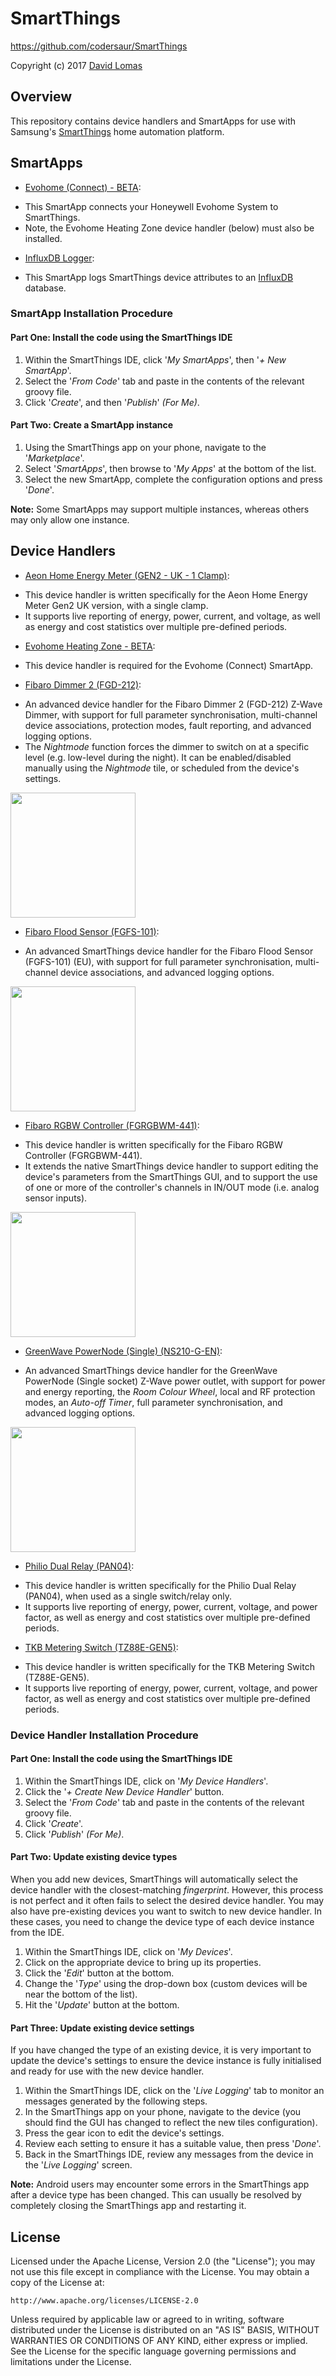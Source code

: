 # SmartThings
https://github.com/codersaur/SmartThings

Copyright (c) 2017 [David Lomas](https://github.com/codersaur)

## Overview

This repository contains device handlers and SmartApps for use with Samsung's [SmartThings](http://www.smartthings.com) home automation platform.

## SmartApps

* [Evohome (Connect) - BETA](https://github.com/codersaur/SmartThings/tree/master/smartapps/evohome-connect):
 - This SmartApp connects your Honeywell Evohome System to SmartThings.
 - Note, the Evohome Heating Zone device handler (below) must also be installed.

* [InfluxDB Logger](https://github.com/codersaur/SmartThings/tree/master/smartapps/influxdb-logger):
 - This SmartApp logs SmartThings device attributes to an [InfluxDB](https://influxdata.com/) database.

### SmartApp Installation Procedure

#### Part One: Install the code using the SmartThings IDE

1. Within the SmartThings IDE, click '*My SmartApps*', then '*+ New SmartApp*'. 
2. Select the '*From Code*' tab and paste in the contents of the relevant groovy file.
3. Click '*Create*', and then '*Publish*' *(For Me)*.

#### Part Two: Create a SmartApp instance

1. Using the SmartThings app on your phone, navigate to the '*Marketplace*'.
2. Select '*SmartApps*', then browse to '*My Apps*' at the bottom of the list.
3. Select the new SmartApp, complete the configuration options and press '*Done*'.

**Note:** Some SmartApps may support multiple instances, whereas others may only allow one instance.

## Device Handlers

* [Aeon Home Energy Meter (GEN2 - UK - 1 Clamp)](https://github.com/codersaur/SmartThings/tree/master/devices/aeon-home-energy-meter):
 - This device handler is written specifically for the Aeon Home Energy Meter Gen2 UK version, with a single clamp.
 - It supports live reporting of energy, power, current, and voltage, as well as energy and cost statistics over multiple pre-defined periods.

* [Evohome Heating Zone - BETA](https://github.com/codersaur/SmartThings/tree/master/devices/evohome):
 - This device handler is required for the Evohome (Connect) SmartApp.

* [Fibaro Dimmer 2 (FGD-212)](https://github.com/codersaur/SmartThings/tree/master/devices/fibaro-dimmer-2):
 - An advanced device handler for the Fibaro Dimmer 2 (FGD-212) Z-Wave Dimmer, with support for full parameter synchronisation, multi-channel device associations, protection modes, fault reporting, and advanced logging options.
 - The _Nightmode_ function forces the dimmer to switch on at a specific level (e.g. low-level during the night). It can be enabled/disabled manually using the _Nightmode_ tile, or scheduled from the device's settings.
 <img src="https://raw.githubusercontent.com/codersaur/SmartThings/master/devices/fibaro-dimmer-2/screenshots/fd2-ss-tiles-on.png" width="200">

* [Fibaro Flood Sensor (FGFS-101)](https://github.com/codersaur/SmartThings/tree/master/devices/fibaro-flood-sensor):
 - An advanced SmartThings device handler for the Fibaro Flood Sensor (FGFS-101) (EU), with support for full parameter synchronisation, multi-channel device associations, and advanced logging options.

 <img src="https://raw.githubusercontent.com/codersaur/SmartThings/master/devices/fibaro-flood-sensor/screenshots/ffs-ss-tiles-wet.png" width="200">

* [Fibaro RGBW Controller (FGRGBWM-441)](https://github.com/codersaur/SmartThings/tree/master/devices/fibaro-rgbw-controller):
 - This device handler is written specifically for the Fibaro RGBW Controller (FGRGBWM-441).
 - It extends the native SmartThings device handler to support editing the device's parameters from the SmartThings GUI, and to support the use of one or more of the controller's channels in IN/OUT mode (i.e. analog sensor inputs).

 <img src="https://raw.githubusercontent.com/codersaur/SmartThings/master/devices/fibaro-rgbw-controller/screenshots/screenshot_rgbw.png" width="200">
 
 * [GreenWave PowerNode (Single) (NS210-G-EN)](https://github.com/codersaur/SmartThings/tree/master/devices/greenwave-powernode-single):
  - An advanced SmartThings device handler for the GreenWave PowerNode (Single socket) Z-Wave power outlet, with support for power and energy reporting, the _Room Colour Wheel_, local and RF protection modes, an _Auto-off Timer_, full parameter synchronisation, and advanced logging options.

 <img src="https://raw.githubusercontent.com/codersaur/SmartThings/master/devices/greenwave-powernode-single/screenshots/gwpn-ss-tiles-main.png" width="200">

* [Philio Dual Relay (PAN04)](https://github.com/codersaur/SmartThings/tree/master/devices/philio-dual-relay):
 - This device handler is written specifically for the Philio Dual Relay (PAN04), when used as a single switch/relay only.
 - It supports live reporting of energy, power, current, voltage, and power factor,  as well as energy and cost statistics over multiple pre-defined periods.
 
* [TKB Metering Switch (TZ88E-GEN5)](https://github.com/codersaur/SmartThings/tree/master/devices/tkb-metering-switch):
 - This device handler is written specifically for the TKB Metering Switch (TZ88E-GEN5).
 - It supports live reporting of energy, power, current, voltage, and power factor,  as well as energy and cost statistics over multiple pre-defined periods.
 
### Device Handler Installation Procedure

#### Part One: Install the code using the SmartThings IDE

1. Within the SmartThings IDE, click on '*My Device Handlers*'.
2. Click the '*+ Create New Device Handler*' button. 
3. Select the '*From Code*' tab and paste in the contents of the relevant groovy file.
4. Click '*Create*'.
5. Click '*Publish*' *(For Me)*.

#### Part Two: Update existing device types

When you add new devices, SmartThings will automatically select the device handler with the closest-matching *fingerprint*. However, this process is not perfect and it often fails to select the desired device handler. You may also have pre-existing devices you want to switch to new device handler. In these cases, you need to change the device type of each device instance from the IDE.

1. Within the SmartThings IDE, click on '*My Devices*'.
2. Click on the appropriate device to bring up its properties.
3. Click the '*Edit*' button at the bottom.
4. Change the '*Type*' using the drop-down box (custom devices will be near the bottom of the list).
5. Hit the '*Update*' button at the bottom.

#### Part Three: Update existing device settings

If you have changed the type of an existing device, it is very important to update the device's settings to ensure the device instance is fully initialised and ready for use with the new device handler.

1. Within the SmartThings IDE, click on the '*Live Logging*' tab to monitor an messages generated by the following steps. 
2. In the SmartThings app on your phone, navigate to the device (you should find the GUI has changed to reflect the new tiles configuration).
3. Press the gear icon to edit the device's settings.
4. Review each setting to ensure it has a suitable value, then press '*Done*'.
5. Back in the SmartThings IDE, review any messages from the device in the '*Live Logging*' screen. 
 
**Note:** Android users may encounter some errors in the SmartThings app after a device type has been changed. This can usually be resolved by completely closing the SmartThings app and restarting it.

## License

Licensed under the Apache License, Version 2.0 (the "License"); you may not use this file except
in compliance with the License. You may obtain a copy of the License at:

    http://www.apache.org/licenses/LICENSE-2.0

Unless required by applicable law or agreed to in writing, software distributed under the License is distributed
on an "AS IS" BASIS, WITHOUT WARRANTIES OR CONDITIONS OF ANY KIND, either express or implied. See the License
for the specific language governing permissions and limitations under the License.
